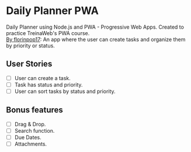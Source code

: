 # Daily Planner PWA
Daily Planner using Node.js and PWA - Progressive Web Apps. Created to practice TreinaWeb's PWA course. </br>
[By florinpop17](): An app where the user can create tasks and organize them by priority or status.

## User Stories

-   [ ] User can create a task.
-   [ ] Task has status and priority.
-   [ ] User can sort tasks by status and priority.

## Bonus features

-   [ ] Drag & Drop.
-   [ ] Search function.
-   [ ] Due Dates.
-   [ ] Attachments.
